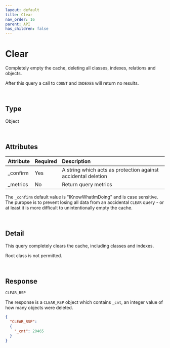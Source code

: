 ```yaml
---
layout: default
title: Clear
nav_order: 16
parent: API
has_children: false
---
```


# Clear
Completely empty the cache, deleting all classes, indexes, relations and objects. 

After this query a call to `COUNT` and `INDEXES` will return no results.

<br/>


## Type
Object

<br/>

## Attributes

| Attribute | Required  | Description      |
|:-----     |:---       |:-------          |
| _confirm     | Yes    | A string which acts as protection against accidental deletion  |
| _metrics  | No        | Return query metrics |


The `_confirm` default value is "IKnowWhatImDoing" and is case sensitive. The puropse is to prevent losing all data from an accidental `CLEAR` query - or at least it is more difficult to unintentionally empty the cache.


<br/>

## Detail
This query completely clears the cache, including classes and indexes. 

Root class is not permitted.

<br/>

## Response
`CLEAR_RSP`

The response is a `CLEAR_RSP` object which contains `_cnt`, an integer value of how many objects were deleted.


```json
{
  "CLEAR_RSP":
  {
    "_cnt": 20465
  }
}
```

